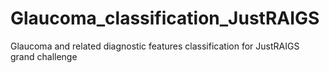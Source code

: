 # Glaucoma_classification_JustRAIGS
Glaucoma and related diagnostic features classification for JustRAIGS grand challenge
